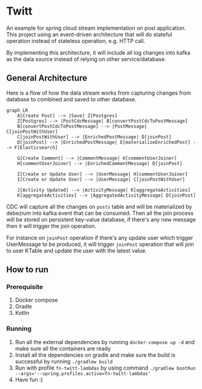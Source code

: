 # Twitt

An example for spring cloud stream implementation on post application.
This project using an event-driven architecture that will do stateful
operation instead of stateless operation, e.g. HTTP call.

By implementing this architecture, it will include all log changes into kafka as the
data source instead of relying on other service/database.

## General Architecture
Here is a flow of how the data stream works from capturing changes from database to combined and saved to other
database.

```mermaid
graph LR
    A[Create Post] --> |Save| Z[Postgres] 
    Z[Postgres] --> |PostCdcMessage| B[convertPostCdcToPostMessage]
    B[convertPostCdcToPostMessage] --> |PostMessage| C[joinPostWithUser]
    C[joinPostWithUser] --> |EnrichedPostMessage| D[joinPost]
    D[joinPost] --> |EnrichedPostMessage| E[materializeEnrichedPost] --> F[Elasticsearch]

    G[Create Comment] --> |CommentMessage| H[commentUserJoiner]
    H[commentUserJoiner] --> |EnrichedCommentMessage| D[joinPost]

    I[Create or Update User] --> |UserMessage| H[commentUserJoiner]
    I[Create or Update User] --> |UserMessage| C[joinPostWithUser]

    J[Activity Updated] --> |ActivityMessage| K[aggregateActivities]
    K[aggregateActivities] --> |AggregatedActivityMessage| D[joinPost]
```

CDC will capture all the changes on `posts` table and will be materialized by debezium into kafka event
that can be consumed. Then all the join process will be stored on persistent key-value database,
if there's any new message then it will trigger the join operation.   

For instance on `joinPost` operation if there's any update user which trigger UserMessage to be produced, it will trigger
`joinPost` operation that will join to user KTable and update the user with the latest value.

## How to run
### Prerequisite
1. Docker compose
2. Gradle 
3. Kotlin

### Running
1. Run all the external dependencies by running `docker-compose up -d` and make sure all the containers are ready
2. Install all the dependencies on gradle and make sure the build is successful by running `./gradlew build`
3. Run with profile `fn-twitt-lambdas` by using command `./gradlew bootRun --args='--spring.profiles.active=fn-twitt-lambdas'`
4. Have fun :)